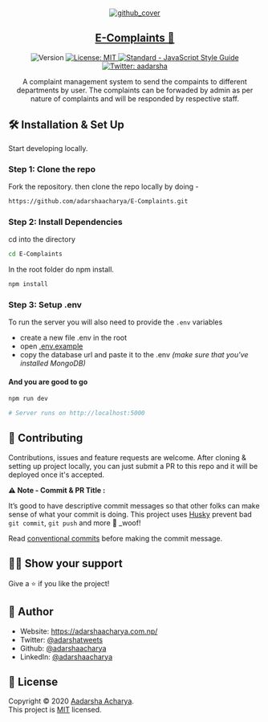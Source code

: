 <br />


<p align="center">
<a href="https://e-complaints.herokuapp.com/">
<img src="https://raw.githubusercontent.com/adarshaacharya/E-Complaints/master/docs/github_cover.png" alt="github_cover" />

</a>
</p>

<p align="center">
<a href="https://e-complaints.herokuapp.com/">
<h2 align="center">
 E-Complaints 💬
</h2></a>
</p>


<p align="center">
 <img alt="Version" src="https://img.shields.io/badge/version-1.0.0-blue.svg?cacheSeconds=2592000" />
  <a href="https://github.com/adarshaacharya/E-Complaints/blob/master/LICENSE" target="_blank">
    <img alt="License: MIT" src="https://img.shields.io/github/license/adarshaacharya/E-Complaints" />
  </a>
      <a href="https://standardjs.com"><img src="https://img.shields.io/badge/code_style-standard-brightgreen.svg" alt="Standard - JavaScript Style Guide"></a>
  <a href="https://twitter.com/UltimateAdarshx" target="_blank">
    <img alt="Twitter: aadarsha" src="https://img.shields.io/twitter/follow/aadarshatweets?style=social" />
  </a>
  </p>
  
 <p align="center">
A complaint management system to send the compaints to different departments by user. The complaints can be forwaded by admin as per nature of complaints and will be responded by respective staff.
</p>




## 🛠 Installation & Set Up

Start developing locally.

### Step 1: Clone the repo
Fork the repository. then clone the repo locally by doing -

```sh
https://github.com/adarshaacharya/E-Complaints.git
```

### Step 2: Install Dependencies
cd into the directory

```sh
cd E-Complaints
```

In the root folder do npm install.
```sh
npm install
```

### Step 3: Setup .env
To run the server you will also need to provide the `.env` variables

- create a new file .env in the root
- open [.env.example](./.env.example)
- copy the database url and paste it to the .env 
_(make sure that you've installed MongoDB)_

#### And you are good to go
```sh
npm run dev

# Server runs on http://localhost:5000
```


## 🤝 Contributing

Contributions, issues and feature requests are welcome. After cloning & setting up project locally, you can just submit a PR to this repo and it will be deployed once it's accepted.

**⚠️ Note - Commit & PR Title :**

It’s good to have descriptive commit messages so that other folks can make sense of what your commit is doing.
This project uses [Husky](https://github.com/typicode/husky/blob/master/README.md) prevent bad `git commit`, `git push` and more 🐶 \_woof!

Read [conventional commits](https://www.conventionalcommits.org/en/v1.0.0-beta.3/) before making the commit message.

## 👏🏻 Show your support

Give a ⭐️ if you like the project!

## 👤 Author

-   Website: <https://adarshaacharya.com.np/>
-   Twitter: [@adarshatweets](https://twitter.com/adarshatweets)
-   Github: [@adarshaacharya](https://github.com/adarshaacharya)
-   LinkedIn: [@adarshaacharya](https://linkedin.com/in/adarshaacharya)

## 📝 License

Copyright © 2020 [Aadarsha Acharya](https://github.com/adarshaacharya).<br />
This project is [MIT](https://github.com/adarshaacharya/CodeTreats/blob/master/LICENSE) licensed.
